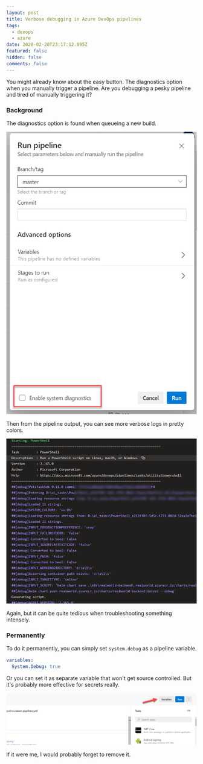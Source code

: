 ```yaml
---
layout: post
title: Verbose debugging in Azure DevOps pipelines
tags:
  - devops
  - azure
date: 2020-02-28T23:17:12.895Z
featured: false
hidden: false
comments: false
---
```

You might already know about the easy button. The diagnostics option when you manually trigger a pipeline. Are you debugging a pesky pipeline and tired of manually triggering it?

<!--more-->

### Background

The diagnostics option is found when queueing a new build.

![](/assets/uploads/2020-02-28_18-19-22.png "Enable diagnostics through checkmark")

Then from the pipeline output, you can see more verbose logs in pretty colors. 

![](/assets/uploads/2020-02-28_18-21-28.png)

Again, but it can be quite tedious when troubleshooting something intensely.

### Permanently

To do it permanently, you can simply set `system.debug` as a pipeline variable.

```yaml
variables:
  System.Debug: true
```

Or you can set it as separate variable that won't get source controlled. But it's probably more effective for secrets really. 

![](/assets/uploads/2020-02-28_18-23-52.png "Pipeline variable button")

If it were me, I would probably forget to remove it.
